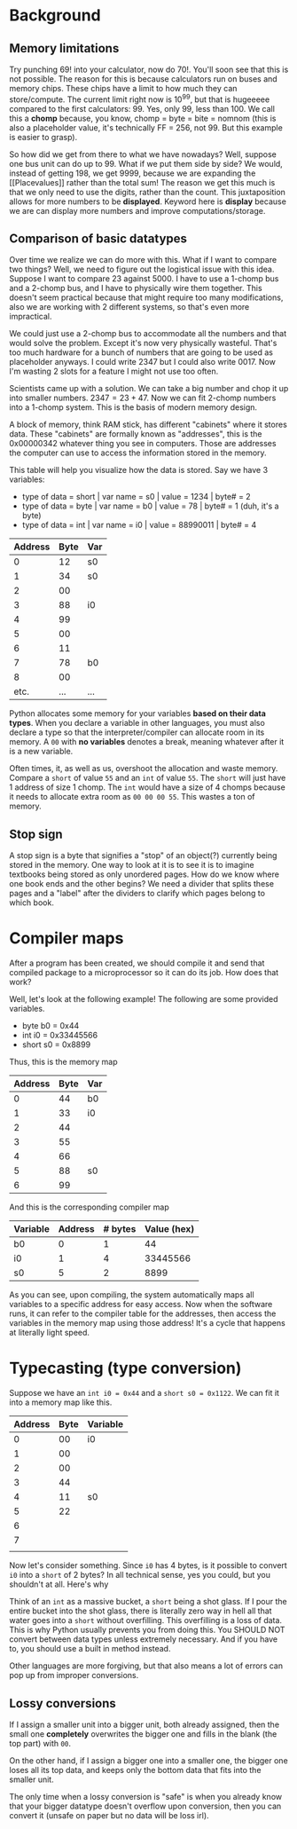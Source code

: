 # Background
## Memory limitations
Try punching $69!$ into your calculator, now do $70!$. You'll soon see that this is not possible. The reason for this is because calculators run on buses and memory chips. These chips have a limit to how much they can store/compute. The current limit right now is $10^99$, but that is hugeeeee compared to the first calculators: 99. Yes, only 99, less than 100. We call this a **chomp** because, you know, chomp = byte = bite = nomnom (this is also a placeholder value, it's technically FF = 256, not 99. But this example is easier to grasp).

So how did we get from there to what we have nowadays? Well, suppose one bus unit can do up to 99. What if we put them side by side? We would, instead of getting 198, we get 9999, because we are expanding the [[Placevalues]] rather than the total sum! The reason we get this much is that we only need to use the digits, rather than the count. This juxtaposition allows for more numbers to be **displayed**. Keyword here is **display** because we are can display more numbers and improve computations/storage.
## Comparison of basic datatypes
Over time we realize we can do more with this. What if I want to compare two things? Well, we need to figure out the logistical issue with this idea. Suppose I want to compare 23 against 5000. I have to use a 1-chomp bus and a 2-chomp bus, and I have to physically wire them together. This doesn't seem practical because that might require too many modifications, also we are working with 2 different systems, so that's even more impractical. 

We could just use a 2-chomp bus to accommodate all the numbers and that would solve the problem. Except it's now very physically wasteful. That's too much hardware for a bunch of numbers that are going to be used as placeholder anyways. I could write $2347$ but I could also write $0017$. Now I'm wasting 2 slots for a feature I might not use too often.

Scientists came up with a solution. We can take a big number and chop it up into smaller numbers. $2347 = 23 + 47$. Now we can fit 2-chomp numbers into a 1-chomp system. This is the basis of modern memory design.

A block of memory, think RAM stick, has different "cabinets" where it stores data. These "cabinets" are formally known as "addresses", this is the 0x00000342 whatever thing you see in computers. Those are addresses the computer can use to access the information stored in the memory.

This table will help you visualize how the data is stored.
Say we have 3 variables:
- type of data = short | var name = s0 | value = 1234 | byte# = 2
- type of data = byte | var name = b0 | value = 78 | byte# = 1 (duh, it's a byte)
- type of data = int | var name = i0 | value = 88990011 | byte# = 4

| Address | Byte | Var |
| ---- | ---- | ---- |
| 0 | 12 | s0 |
| 1 | 34 | s0 |
| 2 | 00 |  |
| 3 | 88 | i0 |
| 4 | 99 |  |
| 5 | 00 |  |
| 6 | 11 |  |
| 7 | 78 | b0 |
| 8 | 00 |  |
| etc. | ... | ... |

Python allocates some memory for your variables **based on their data types**. When you declare a variable in other languages, you must also declare a type so that the interpreter/compiler can allocate room in its memory. A `00` with **no variables** denotes a break, meaning whatever after it is a new variable.

Often times, it, as well as us, overshoot the allocation and waste memory. Compare a `short` of value `55` and an `int` of value `55`. The `short` will just have 1 address of size 1 chomp. The `int` would have a size of 4 chomps because it needs to allocate extra room as `00 00 00 55`. This wastes a ton of memory.
## Stop sign
A stop sign is a byte that signifies a "stop" of an object(?) currently being stored in the memory. One way to look at it is to see it is to imagine textbooks being stored as only unordered pages. How do we know where one book ends and the other begins? We need a divider that splits these pages and a "label" after the dividers to clarify which pages belong to which book.
# Compiler maps
After a program has been created, we should compile it and send that compiled package to a microprocessor so it can do its job. How does that work?

Well, let's look at the following example! The following are some provided variables. 
- byte b0 = 0x44
- int i0     = 0x33445566
- short s0 = 0x8899

Thus, this is the memory map

| Address | Byte | Var |
| ---- | ---- | ---- |
| 0 | 44 | b0 |
| 1 | 33 | i0 |
| 2 | 44 |  |
| 3 | 55 |  |
| 4 | 66 |  |
| 5 | 88 | s0 |
| 6 | 99 |  |
And this is the corresponding compiler map

| Variable | Address | # bytes | Value (hex) |
| ---- | ---- | ---- | ---- |
| b0 | 0 | 1 | 44 |
| i0 | 1 | 4 | 33445566 |
| s0 | 5 | 2 | 8899 |
As you can see, upon compiling, the system automatically maps all variables to a specific address for easy access. Now when the software runs, it can refer to the compiler table for the addresses, then access the variables in the memory map using those address! It's a cycle that happens at literally light speed.
# Typecasting (type conversion)
Suppose we have an `int i0 = 0x44` and a `short s0 = 0x1122`. We can fit it into a memory map like this.

| Address | Byte | Variable |
| ---- | ---- | ---- |
| 0 | 00 | i0 |
| 1 | 00 |  |
| 2 | 00 |  |
| 3 | 44 |  |
| 4 | 11 | s0 |
| 5 | 22 |  |
| 6 |  |  |
| 7 |  |  |
|  |  |  |
Now let's consider something. Since `i0` has 4 bytes, is it possible to convert `i0` into a `short` of 2 bytes? In all technical sense, yes you could, but you shouldn't at all. Here's why

Think of an `int` as a massive bucket, a `short` being a shot glass. If I pour the entire bucket into the shot glass, there is literally zero way in hell all that water goes into a `short` without overfilling. This overfilling is a loss of data. This is why Python usually prevents you from doing this. You SHOULD NOT convert between data types unless extremely necessary. And if you have to, you should use a built in method instead.

Other languages are more forgiving, but that also means a lot of errors can pop up from improper conversions.
## Lossy conversions
If I assign a smaller unit into a bigger unit, both already assigned, then the small one **completely** overwrites the bigger one and fills in the blank (the top part) with `00`.

On the other hand, if I assign a bigger one into a smaller one, the bigger one loses all its top data, and keeps only the bottom data that fits into the smaller unit.

The only time when a lossy conversion is "safe" is when you already know that your bigger datatype doesn't overflow upon conversion, then you can convert it (unsafe on paper but no data will be loss irl).
